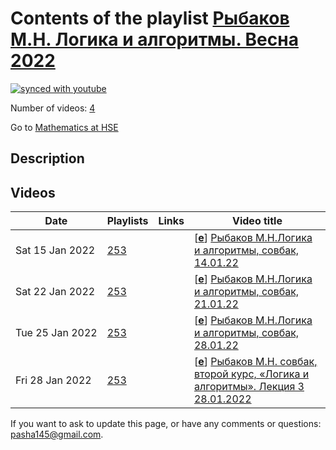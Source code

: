 # Contents of the playlist [Рыбаков М.Н. Логика и алгоритмы. Весна 2022](https://www.youtube.com/playlist?list=PLq3E5oubNNoCfXHDOAtveAPS-L4c6G35z)

[![synced with youtube](https://img.shields.io/github/last-commit/mathphysschool/mathphysschool.github.io/autoupdate1?label=synced%20with%20youtube)](https://github.com/mathphysschool/mathphysschool.github.io/commits/autoupdate1)

Number of videos: [4](#videos)

Go to [Mathematics at HSE](../README.md)

## Description



## Videos

|Date|Playlists|Links|Video title|
|---|---|---|---|
| Sat&nbsp;15&nbsp;Jan&nbsp;2022 | [253](../playlists/253 "Рыбаков М.Н. Логика и алгоритмы. Весна 2022") |  | [[**e**](https://studio.youtube.com/video/YbDQk0SVbIY/edit "Edit")] [Рыбаков М.Н.Логика и алгоритмы, совбак, 14.01.22](https://www.youtube.com/watch?v=YbDQk0SVbIY&list=PLq3E5oubNNoCfXHDOAtveAPS-L4c6G35z) |
| Sat&nbsp;22&nbsp;Jan&nbsp;2022 | [253](../playlists/253 "Рыбаков М.Н. Логика и алгоритмы. Весна 2022") |  | [[**e**](https://studio.youtube.com/video/bVXJeDy1A6g/edit "Edit")] [Рыбаков М.Н.Логика и алгоритмы, совбак, 21.01.22](https://www.youtube.com/watch?v=bVXJeDy1A6g&list=PLq3E5oubNNoCfXHDOAtveAPS-L4c6G35z) |
| Tue&nbsp;25&nbsp;Jan&nbsp;2022 | [253](../playlists/253 "Рыбаков М.Н. Логика и алгоритмы. Весна 2022") |  | [[**e**](https://studio.youtube.com/video/YuQeFFvuDDU/edit "Edit")] [Рыбаков М.Н.Логика и алгоритмы, совбак, 28.01.22](https://www.youtube.com/watch?v=YuQeFFvuDDU&list=PLq3E5oubNNoCfXHDOAtveAPS-L4c6G35z) |
| Fri&nbsp;28&nbsp;Jan&nbsp;2022 | [253](../playlists/253 "Рыбаков М.Н. Логика и алгоритмы. Весна 2022") |  | [[**e**](https://studio.youtube.com/video/bHwNTQp9DsM/edit "Edit")] [Рыбаков М.Н. совбак, второй курс, «Логика и алгоритмы». Лекция 3 28.01.2022](https://www.youtube.com/watch?v=bHwNTQp9DsM&list=PLq3E5oubNNoCfXHDOAtveAPS-L4c6G35z) |


 If you want to ask to update this page, or have any comments or questions: <pasha145@gmail.com>.